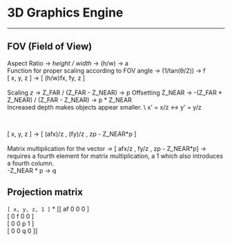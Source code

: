 ﻿# 3D Graphics Engine

---

## FOV (Field of View)

Aspect Ratio -> *height / width* -> (h/w) -> a<br>
Function for proper scaling according to FOV angle -> (1/tan(θ/2)) -> f <br>
[ x, y, z ] ->  [ (h/w)fx, fy, z ] <br>
<br>
Scaling *z* -> Z_FAR / (Z_FAR - Z_NEAR) -> p
Offsetting Z_NEAR -> -(Z_FAR * Z_NEAR) / (Z_FAR - Z_NEAR) -> p \* Z_NEAR
<br>
Increased depth makes objects appear smaller. \\
x' = x/z  <-> y' = y/z <br>

<br>

[ x, y, z ] -> [ (afx)/z , (fy)/z , zp - Z_NEAR\*p ] <br>
<br>
Matrix multiplication for the vector -> 
[ afx/z , fy/z , zp - Z_NEAR\*p] -> requires a fourth element
for matrix multiplication, a 1 which also introduces a fourth column.
<br>
-Z_NEAR \* p -> q

## Projection matrix

`[ x, y, z, 1 ]` \* [[   af   0   0   0   ]<br>
					 [   0    f   0   0   ]<br>
					 [   0    0   p   1   ]<br>
					 [   0    0   q   0   ]]<br>
<br>
